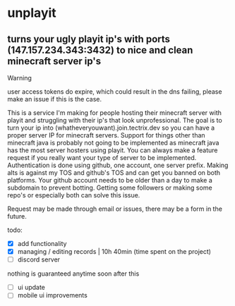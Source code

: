 # unplayit
## turns your ugly playit ip's with ports (147.157.234.343:3432) to nice and clean minecraft server ip's

> [!WARNING]
> user access tokens do expire, which could result in the dns failing, please make an issue if this is the case.

This is a service I'm making for people hosting their minecraft server with playit and struggling with their ip's that look unprofessional.
The goal is to turn your ip into (whatheveryouwant).join.tectrix.dev so you can have a proper server IP for minecraft servers.
Support for things other than minecraft java is probably not going to be implemented as minecraft java has the most server hosters using playit.
You can always make a feature request if you really want your type of server to be implemented.
Authentication is done using github, one account, one server prefix. Making alts is against my TOS and github's TOS and can get you banned on both platforms.
Your github account needs to be older than a day to make a subdomain to prevent botting. Getting some followers or making some repo's or especially both can solve this issue.

Request may be made through email or issues, there may be a form in the future.

todo:
- [x] add functionality
- [x] managing / editing records | 10h 40min (time spent on the project)
- [ ] discord server

nothing is guaranteed anytime soon after this

- [ ] ui update
- [ ] mobile ui improvements
